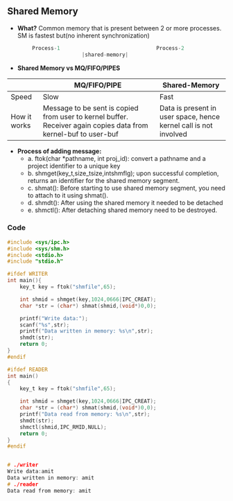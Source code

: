 ## Shared Memory
- **What?** Common memory that is present between 2 or more processes. SM is fastest but(no inherent synchronization)
```c        
        Process-1                               Process-2
                        |shared-memory|
```
- **Shared Memory vs MQ/FIFO/PIPES**

||MQ/FIFO/PIPE|Shared-Memory|
|---|---|---|
|Speed|Slow|Fast|
|How it works|Message to be sent is copied from user to kernel buffer. Receiver again copies data from kernel-buf to user-buf|Data is present in user space, hence kernel call is not involved|
                                                                              
- **Process of adding message:**
  - a. ftok(char *pathname, int proj_id): convert a pathname and a project identifier to a unique key
  - b. shmget(key_t,size_tsize,intshmflg); upon successful completion, returns an identifier for the shared memory segment.
  - c. shmat(): Before starting to use shared memory segment, you need to attach to it using shmat().
  - d. shmdt(): After using the shared memory it needed to be detached
  - e. shmctl(): After detaching shared memory need to be destroyed.

### Code
```c        
#include <sys/ipc.h>
#include <sys/shm.h>
#include <stdio.h>
#include "stdio.h"

#ifdef WRITER
int main(){
    key_t key = ftok("shmfile",65);

    int shmid = shmget(key,1024,0666|IPC_CREAT);
    char *str = (char*) shmat(shmid,(void*)0,0);

    printf("Write data:");
    scanf("%s",str);
    printf("Data written in memory: %s\n",str);
    shmdt(str);
    return 0;
}
#endif

#ifdef READER
int main()
{
    key_t key = ftok("shmfile",65);

    int shmid = shmget(key,1024,0666|IPC_CREAT);
    char *str = (char*) shmat(shmid,(void*)0,0);
    printf("Data read from memory: %s\n",str);
    shmdt(str);
    shmctl(shmid,IPC_RMID,NULL);
    return 0;
}
#endif


# ./writer 
Write data:amit
Data written in memory: amit
# ./reader 
Data read from memory: amit
```
